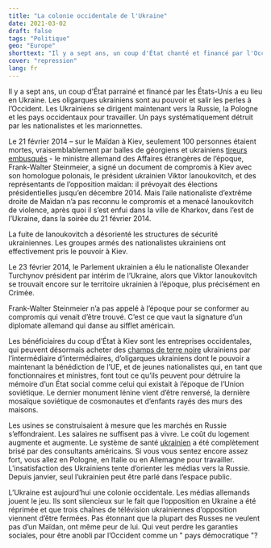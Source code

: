 ```yaml
---
title: "La colonie occidentale de l'Ukraine"
date: 2021-03-02
draft: false
tags: "Politique"
geo: "Europe"
shorttext: "Il y a sept ans, un coup d'État chanté et financé par l'Occident a eu lieu en Ukraine. L'ancienne perle est aujourd'hui en ruine."
cover: "repression"
lang: fr
---
```


Il y a sept ans, un coup d’État parrainé et financé par les États-Unis a eu lieu en Ukraine. Les oligarques ukrainiens sont au pouvoir et salir les perles à l’Occident. Les Ukrainiens se dirigent maintenant vers la Russie, la Pologne et les pays occidentaux pour travailler. Un pays systématiquement détruit par les nationalistes et les marionnettes.

Le 21 février 2014 – sur le Maïdan à Kiev, seulement 100 personnes étaient mortes, vraisemblablement par balles de géorgiens et ukrainiens [tireurs embusqués](https://www.heise.de/tp/features/Immer-erdrueckendere-Beweise-zu-Maidan-Scharfschuetzen-Einsatz-im-Februar-2014-3970907.html "Immer erdrückendere Beweise zu Maidan-Scharfschützen-Einsatz im Februar 2014") - le ministre allemand des Affaires étrangères de l’époque, Frank-Walter Steinmeier, a signé un document de compromis à Kiev avec son homologue polonais, le président ukrainien Viktor Ianoukovitch, et des représentants de l’opposition maïdan: il prévoyait des élections présidentielles jusqu’en décembre 2014. Mais l’aile nationaliste d’extrême droite de Maïdan n’a pas reconnu le compromis et a menacé Ianoukovitch de violence, après quoi il s’est enfui dans la ville de Kharkov, dans l’est de l’Ukraine, dans la soirée du 21 février 2014.

La fuite de Ianoukovitch a désorienté les structures de sécurité ukrainiennes. Les groupes armés des nationalistes ukrainiens ont effectivement pris le pouvoir à Kiev.

Le 23 février 2014, le Parlement ukrainien a élu le nationaliste Olexander Turchynov président par intérim de l’Ukraine, alors que Viktor Ianoukovitch se trouvait encore sur le territoire ukrainien à l’époque, plus précisément en Crimée.

Frank-Walter Steinmeier n’a pas appelé à l’époque pour se conformer au compromis qui venait d’être trouvé. C’est ce que vaut la signature d’un diplomate allemand qui danse au sifflet américain.

Les bénéficiaires du coup d’État à Kiev sont les entreprises occidentales, qui peuvent désormais acheter des [champs de terre noire](https://www.bbc.com/ukrainian/features-russian-50388919 "сколько ее, кому принадлежит и кто на ней работает") ukrainiens par l’intermédiaire d’intermédiaires, d’oligarques ukrainiens dont le pouvoir a maintenant la bénédiction de l’UE, et de jeunes nationalistes qui, en tant que fonctionnaires et ministres, font tout ce qu’ils peuvent pour détruire la mémoire d’un État social comme celui qui existait à l’époque de l’Union soviétique. Le dernier monument lénine vient d’être renversé, la dernière mosaïque soviétique de cosmonautes et d’enfants rayés des murs des maisons.

Les usines se construisaient à mesure que les marchés en Russie s’effondraient. Les salaires ne suffisent pas à vivre. Le coût du logement augmente et augmente. Le système de santé [ukrainien](https://tass.ru/mezhdunarodnaya-panorama/10608951 "Зеленский ввел санкции в отношении телеканалов 112 Украина и NewsOne") a été complètement brisé par des consultants américains. Si vous vous sentez encore assez fort, vous allez en Pologne, en Italie ou en Allemagne pour travailler. L’insatisfaction des Ukrainiens tente d’orienter les médias vers la Russie. Depuis janvier, seul l’ukrainien peut être parlé dans l’espace public.

L’Ukraine est aujourd’hui une colonie occidentale. Les médias allemands jouent le jeu. Ils sont silencieux sur le fait que l’opposition en Ukraine a été réprimée et que trois chaînes de télévision ukrainiennes d’opposition viennent d’être fermées. Pas étonnant que la plupart des Russes ne veulent pas d’un Maïdan, ont même peur de lui. Qui veut perdre les garanties sociales, pour être anobli par l’Occident comme un " pays démocratique "?
